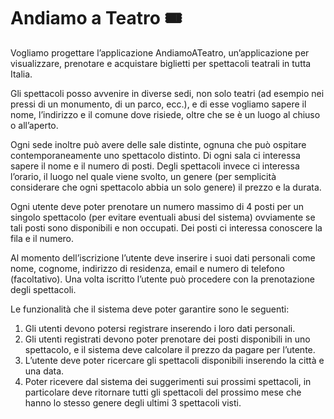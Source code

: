 # Andiamo a Teatro :tickets:

Vogliamo progettare l’applicazione AndiamoATeatro, un’applicazione per visualizzare, prenotare e
acquistare biglietti per spettacoli teatrali in tutta Italia.

Gli spettacoli posso avvenire in diverse sedi, non solo teatri (ad esempio nei pressi di un
monumento, di un parco, ecc.), e di esse vogliamo sapere il nome, l’indirizzo e il comune dove
risiede, oltre che se è un luogo al chiuso o all’aperto.

Ogni sede inoltre può avere delle sale distinte, ognuna che può ospitare contemporaneamente uno
spettacolo distinto. Di ogni sala ci interessa sapere il nome e il numero di posti. Degli spettacoli
invece ci interessa l’orario, il luogo nel quale viene svolto, un genere (per semplicità considerare
che ogni spettacolo abbia un solo genere) il prezzo e la durata.

Ogni utente deve poter prenotare un numero massimo di 4 posti per un singolo spettacolo (per
evitare eventuali abusi del sistema) ovviamente se tali posti sono disponibili e non occupati. Dei
posti ci interessa conoscere la fila e il numero.

Al momento dell’iscrizione l’utente deve inserire i suoi dati personali come nome, cognome,
indirizzo di residenza, email e numero di telefono (facoltativo). Una volta iscritto l’utente può
procedere con la prenotazione degli spettacoli.

Le funzionalità che il sistema deve poter garantire sono le seguenti:
1) Gli utenti devono potersi registrare inserendo i loro dati personali.
2) Gli utenti registrati devono poter prenotare dei posti disponibili in uno spettacolo, e il sistema
   deve calcolare il prezzo da pagare per l’utente.
3) L’utente deve poter ricercare gli spettacoli disponibili inserendo la città e una data.
4) Poter ricevere dal sistema dei suggerimenti sui prossimi spettacoli, in particolare deve ritornare
   tutti gli spettacoli del prossimo mese che hanno lo stesso genere degli ultimi 3 spettacoli visti.